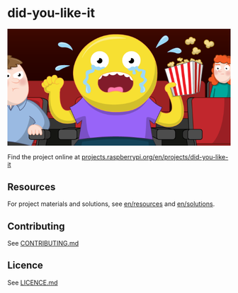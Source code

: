 # did-you-like-it

![did-you-like-it](banner.png)

Find the project online at [projects.raspberrypi.org/en/projects/did-you-like-it](https://projects.raspberrypi.org/en/projects/did-you-like-it)

## Resources
For project materials and solutions, see [en/resources](https://github.com/raspberrypilearning/did-you-like-it/tree/master/en/resources) and [en/solutions](https://github.com/raspberrypilearning/did-you-like-it/tree/master/en/solutions).

## Contributing
See [CONTRIBUTING.md](CONTRIBUTING.md)

## Licence
 See [LICENCE.md](LICENCE.md)